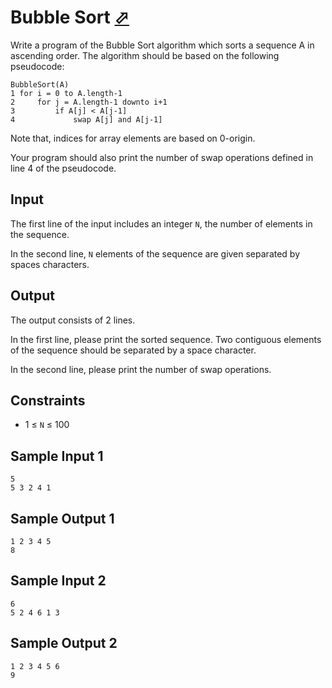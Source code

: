 # Bubble Sort [⬀](https://judge.u-aizu.ac.jp/onlinejudge/description.jsp?id=ALDS1_2_A)

Write a program of the Bubble Sort algorithm which sorts a sequence A in ascending order. The algorithm should be based on the following pseudocode:

```
BubbleSort(A)
1 for i = 0 to A.length-1
2     for j = A.length-1 downto i+1
3         if A[j] < A[j-1]
4             swap A[j] and A[j-1]
```

Note that, indices for array elements are based on 0-origin.

Your program should also print the number of swap operations defined in line 4 of the pseudocode.

## Input

The first line of the input includes an integer `N`, the number of elements in the sequence.

In the second line, `N` elements of the sequence are given separated by spaces characters.

## Output

The output consists of 2 lines.

In the first line, please print the sorted sequence. Two contiguous elements of the sequence should be separated by a space character.

In the second line, please print the number of swap operations.

## Constraints
- 1 ≤ `N` ≤ 100


## Sample Input 1
```
5
5 3 2 4 1
```

## Sample Output 1
```
1 2 3 4 5
8
```

## Sample Input 2
```
6
5 2 4 6 1 3
```

## Sample Output 2
```
1 2 3 4 5 6
9
```
